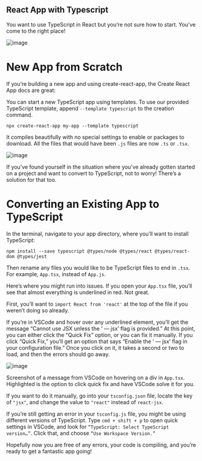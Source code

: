 ## React App with Typescript

You want to use TypeScript in React but you’re not sure how to start. You’ve come to the right place!

![image](https://github.com/2211rohit/react-with-typescript/assets/53754318/a53830e7-6ce9-44f7-b14f-373ebf567f82)


# New App from Scratch
If you’re building a new app and using create-react-app, the Create React App docs are great:

You can start a new TypeScript app using templates. To use our provided TypeScript template, append `--template typescript` to the creation command.

```npx create-react-app my-app --template typescript```

It compiles beautifully with no special settings to enable or packages to download. All the files that would have been `.js` files are now `.ts` or `.tsx`.

![image](https://github.com/2211rohit/react-with-typescript/assets/53754318/d6864567-0767-439e-803f-c121feebb032)


If you’ve found yourself in the situation where you’ve already gotten started on a project and want to convert to TypeScript, not to worry! There’s a solution for that too.

# Converting an Existing App to TypeScript
In the terminal, navigate to your app directory, where you’ll want to install TypeScript:

```
npm install --save typescript @types/node @types/react @types/react-
dom @types/jest
```

Then rename any files you would like to be TypeScript files to end in `.tsx`. For example, `App.tsx`, instead of `App.js`.

Here’s where you might run into issues. If you open your `App.tsx` file, you’ll see that almost everything is underlined in red. Not great.

First, you’ll want to `import React from 'react'` at the top of the file if you weren’t doing so already.

If you’re in VSCode and hover over any underlined element, you’ll get the message “Cannot use JSX unless the ‘ — jsx’ flag is provided.” At this point, you can either click the “Quick Fix” option, or you can fix it manually. If you click “Quick Fix,” you’ll get an option that says “Enable the ‘ — jsx’ flag in your configuration file.” Once you click on it, it takes a second or two to load, and then the errors should go away.

![image](https://github.com/2211rohit/react-with-typescript/assets/53754318/d5259892-64e9-4943-a392-84bbf203eb6b)

Screenshot of a message from VSCode on hovering on a div in `App.tsx`. Highlighted is the option to click quick fix and have VSCode solve it for you.

If you want to do it manually, go into your `tsconfig.json` file, locate the key of `"jsx"`, and change the value to `"react"` instead of `react-jsx`.

If you’re still getting an error in your `tsconfig.js` file, you might be using different versions of TypeScript. Type `cmd + shift + p` to open quick settings in VSCode, and look for `“TypeScript: Select TypeScript version…”`. Click that, and choose `“Use Workspace Version.”`

Hopefully now you are free of any errors, your code is compiling, and you’re ready to get a fantastic app going!
